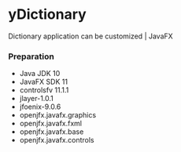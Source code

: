# yDictionary
Dictionary application can be customized | JavaFX



### Preparation
- Java JDK 10
- JavaFX SDK 11
- controlsfv 11.1.1
- jlayer-1.0.1
- jfoenix-9.0.6
- openjfx.javafx.graphics
- openjfx.javafx.fxml
- openjfx.javafx.base
- openjfx.javafx.controls



